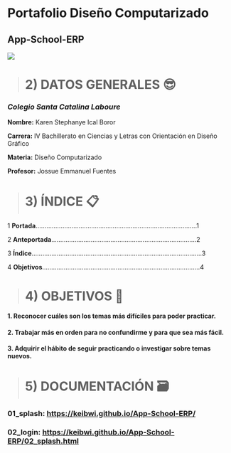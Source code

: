 # Portafolio Diseño Computarizado

## App-School-ERP

![](https://i.imgur.com/n0hi4Cs.jpg)

># 2) DATOS GENERALES 😎

### *Colegio Santa Catalina Laboure* 

**Nombre:** Karen Stephanye Ical Boror

**Carrera:** IV Bachillerato en Ciencias y Letras con Orientación en Diseño Gráfico

**Materia:** Diseño Computarizado

**Profesor:** Jossue Emmanuel Fuentes

># 3) ÍNDICE 📋

1 **Portada**..........................................................................................1

2 **Anteportada**.................................................................................2

3 **Índice**...............................................................................................3

4 **Objetivos**........................................................................................4

># 4) OBJETIVOS 🚩

#### 1. Reconocer cuáles son los temas más difíciles para poder practicar.

#### 2. Trabajar más en orden para no confundirme y para que sea más fácil.

#### 3. Adquirir el hábito de seguir practicando o investigar sobre temas nuevos.

># 5) DOCUMENTACIÓN 🗃

### 01_splash: https://keibwi.github.io/App-School-ERP/
### 02_login: https://keibwi.github.io/App-School-ERP/02_splash.html

